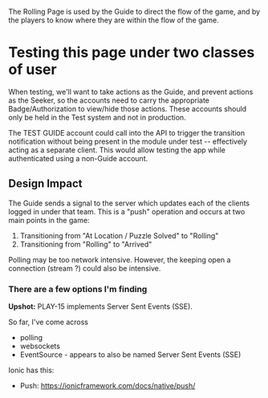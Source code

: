 The Rolling Page is used by the Guide to direct the flow of the game, and
by the players to know where they are within the flow of the game.

# Testing this page under two classes of user
When testing, we'll want to take actions as the Guide, and prevent actions
 as the Seeker, so the accounts need to carry the appropriate 
 Badge/Authorization to view/hide those actions. These accounts should
only be held in the Test system and not in production.

The TEST GUIDE account could call into the API to trigger the transition 
notification without being present in the module under test -- effectively 
acting as a separate client. This would allow testing the app while 
authenticated using a non-Guide account.

## Design Impact
The Guide sends a signal to the server which updates each of the clients 
logged in under that team. This is a "push" operation and occurs at two main 
points in the game:
1. Transitioning from "At Location / Puzzle Solved" to "Rolling"
2. Transitioning from "Rolling" to "Arrived"

Polling may be too network intensive. However, the keeping open a
connection (stream ?) could also be intensive. 

### There are a few options I'm finding
**Upshot:** PLAY-15 implements Server Sent Events (SSE).

So far, I've come across
- polling
- websockets
- EventSource - appears to also be named Server Sent Events (SSE)

Ionic has this:
- Push: https://ionicframework.com/docs/native/push/

